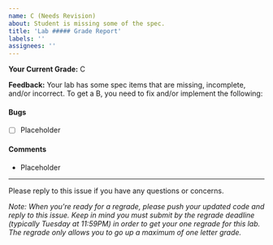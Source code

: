 ```yaml
---
name: C (Needs Revision)
about: Student is missing some of the spec.
title: 'Lab ##### Grade Report'
labels: ''
assignees: ''
---
```


**Your Current Grade:** C

**Feedback:** Your lab has some spec items that are missing, incomplete, and/or incorrect. To get a B, you need to fix and/or implement the following:

<!-- Any bugs or problems related to spec items. -->
#### Bugs
* [ ] Placeholder

<!-- Anything you want to note that isn't a task for the student. -->
<!-- (Examples being suggestions or remarks.) -->
#### Comments
* Placeholder

---

Please reply to this issue if you have any questions or concerns.

_Note: When you're ready for a regrade, please push your updated code and reply to this issue. Keep in mind you must submit by the regrade deadline (typically Tuesday at 11:59PM) in order to get your one regrade for this lab. The regrade only allows you to go up a maximum of one letter grade._
